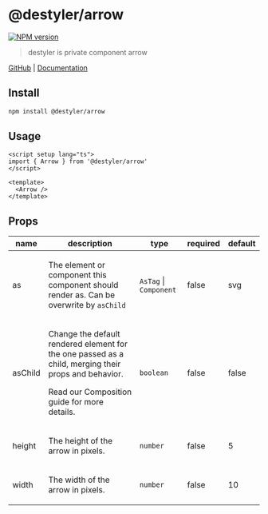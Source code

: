 # @destyler/arrow

[![NPM version](https://img.shields.io/npm/v/@destyler/arrow?color=a1b858&label=)](https://www.npmjs.com/package/@destyler/arrow)

> destyler is private component arrow

[GitHub](https://github.com/destyler/destyler) | [Documentation](https://destyler-dev.zeabur.app/)

## Install

```bash
npm install @destyler/arrow
```

## Usage

```vue
<script setup lang="ts">
import { Arrow } from '@destyler/arrow'
</script>

<template>
  <Arrow />
</template>
```

## Props

| name | description | type | required | default |
| --- | --- | --- | --- | --- |
| as | <p>The element or component this component should render as. Can be overwrite by <code>asChild</code></p> | `AsTag` \| `Component` | false | svg |
| asChild | <p>Change the default rendered element for the one passed as a child, merging their props and behavior.</p><p>Read our Composition guide for more details.</p> | `boolean` | false | false |
| height | <p>The height of the arrow in pixels.</p> | `number` | false | 5 |
| width | <p>The width of the arrow in pixels.</p> | `number` | false | 10 |
